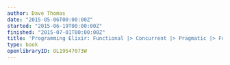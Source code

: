 ```yaml
---
author: Dave Thomas
date: "2015-05-06T00:00:00Z"
started: "2015-06-19T00:00:00Z"
finished: "2015-07-01T00:00:00Z"
title: 'Programming Elixir: Functional |> Concurrent |> Pragmatic |> Fun'
type: book
openlibraryID: OL19547073W
---
```

